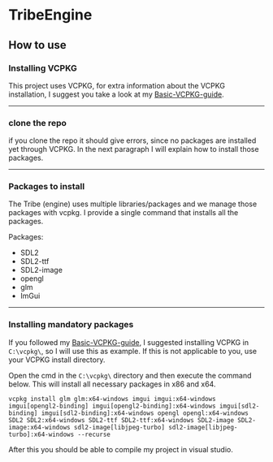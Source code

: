 # TribeEngine

## How to use
### Installing VCPKG
This project uses VCPKG, for extra information about the VCPKG installation, I suggest you take a look at my [Basic-VCPKG-guide](https://github.com/Tboske/Basic-VCPKG-guide/blob/main/README.md).

---

### clone the repo
if you clone the repo it should give errors, since no packages are installed yet through VCPKG. In the next paragraph I will explain how to install those packages.

---

### Packages to install 
The Tribe (engine) uses multiple libraries/packages and we manage those packages with vcpkg. I provide a single command that installs all the packages.

Packages:
- SDL2
- SDL2-ttf
- SDL2-image
- opengl
- glm
- ImGui

---

### Installing mandatory packages
If you followed my [Basic-VCPKG-guide](https://github.com/Tboske/Basic-VCPKG-guide/blob/main/README.md), I suggested installing VCPKG in `C:\vcpkg\`, so I will use this as example. If this is not applicable to you, use your VCPKG install directory.

Open the cmd in the `C:\vcpkg\` directory and then execute the command below. This will install all necessary packages in x86 and x64. 

`vcpkg install glm glm:x64-windows imgui imgui:x64-windows imgui[opengl2-binding] imgui[opengl2-binding]:x64-windows imgui[sdl2-binding] imgui[sdl2-binding]:x64-windows opengl opengl:x64-windows SDL2 SDL2:x64-windows SDL2-ttf SDL2-ttf:x64-windows SDL2-image SDL2-image:x64-windows sdl2-image[libjpeg-turbo] sdl2-image[libjpeg-turbo]:x64-windows --recurse`

After this you should be able to compile my project in visual studio.
